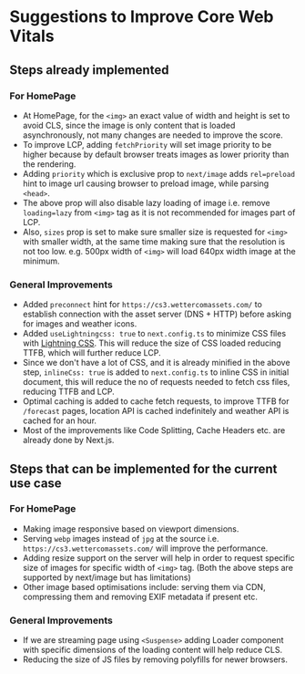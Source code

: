# Suggestions to Improve Core Web Vitals

## Steps already implemented

### For HomePage

- At HomePage, for the `<img>` an exact value of width and height is set to avoid CLS, since the image is only content that is loaded asynchronously, not many changes are needed to improve the score.
- To improve LCP, adding `fetchPriority` will set image priority to be higher because by default browser treats images as lower priority than the rendering.
- Adding `priority` which is exclusive prop to `next/image` adds `rel=preload` hint to image url causing browser to preload image, while parsing `<head>`.
- The above prop will also disable lazy loading of image i.e. remove `loading=lazy` from `<img>` tag as it is not recommended for images part of LCP.
- Also, `sizes` prop is set to make sure smaller size is requested for `<img>` with smaller width, at the same time making sure that the resolution is not too low. e.g. 500px width of `<img>` will load 640px width image at the minimum. 

### General Improvements

- Added `preconnect` hint for `https://cs3.wettercomassets.com/` to establish connection with the asset server (DNS + HTTP) before asking for images and weather icons.
- Added `useLightningcss: true` to `next.config.ts` to minimize CSS files with [Lightning CSS](https://lightningcss.dev/). This will reduce the size of CSS loaded reducing TTFB, which will further reduce LCP.
- Since we don't have a lot of CSS, and it is already minified in the above step, `inlineCss: true` is added to `next.config.ts` to inline CSS in initial document, this will reduce the no of requests needed to fetch css files, reducing TTFB and LCP.
- Optimal caching is added to cache fetch requests, to improve TTFB for `/forecast` pages, location API is cached indefinitely and weather API is cached for an hour.
- Most of the improvements like Code Splitting, Cache Headers etc. are already done by Next.js.

## Steps that can be implemented for the current use case

### For HomePage

- Making image responsive based on viewport dimensions.
- Serving `webp` images instead of `jpg` at the source i.e. `https://cs3.wettercomassets.com/` will improve the performance.
- Adding resize support on the server will help in order to request specific size of images for specific width of `<img>` tag.
  (Both the above steps are supported by next/image but has limitations)
- Other image based optimisations include: serving them via CDN, compressing them and removing EXIF metadata if present etc.

### General Improvements

- If we are streaming page using `<Suspense>` adding Loader component with specific dimensions of the loading content will help reduce CLS.
- Reducing the size of JS files by removing polyfills for newer browsers.
